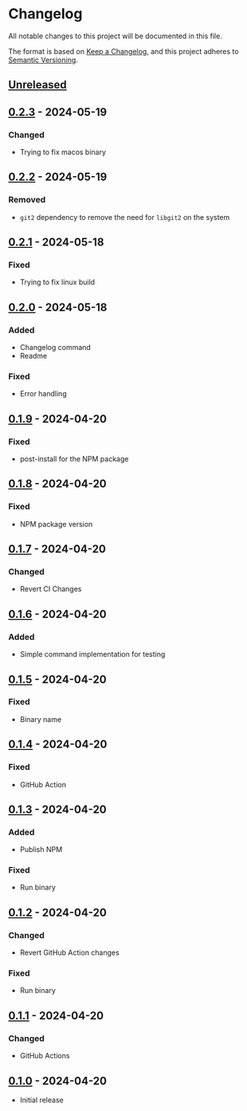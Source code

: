 # Changelog
All notable changes to this project will be documented in this file.

The format is based on [Keep a Changelog](https://keepachangelog.com/en/1.0.0/),
and this project adheres to [Semantic Versioning](https://semver.org/spec/v2.0.0.html).

## [Unreleased]

## [0.2.3] - 2024-05-19
### Changed
- Trying to fix macos binary

## [0.2.2] - 2024-05-19
### Removed
- `git2` dependency to remove the need for `libgit2` on the system

## [0.2.1] - 2024-05-18
### Fixed
- Trying to fix linux build

## [0.2.0] - 2024-05-18
### Added
- Changelog command
- Readme

### Fixed
- Error handling

## [0.1.9] - 2024-04-20
### Fixed
- post-install for the NPM package

## [0.1.8] - 2024-04-20
### Fixed
- NPM package version

## [0.1.7] - 2024-04-20
### Changed
- Revert CI Changes

## [0.1.6] - 2024-04-20
### Added
- Simple command implementation for testing

## [0.1.5] - 2024-04-20
### Fixed
- Binary name

## [0.1.4] - 2024-04-20
### Fixed
- GitHub Action

## [0.1.3] - 2024-04-20
### Added
- Publish NPM

### Fixed
- Run binary

## [0.1.2] - 2024-04-20
### Changed
- Revert GitHub Action changes

### Fixed
- Run binary

## [0.1.1] - 2024-04-20
### Changed
- GitHub Actions

## [0.1.0] - 2024-04-20
- Initial release


[Unreleased]: https://github.com/napalmpapalam/rlx/compare/rust_v0.2.3...HEAD
[0.2.3]: https://github.com/napalmpapalam/rlx/compare/rust_v0.2.2...rust_v0.2.3
[0.2.2]: https://github.com/napalmpapalam/rlx/compare/rust_v0.2.1...rust_v0.2.2
[0.2.1]: https://github.com/napalmpapalam/rlx/compare/rust_v0.2.0...rust_v0.2.1
[0.2.0]: https://github.com/napalmpapalam/rlx/compare/rust_v0.1.9...rust_v0.2.0
[0.1.9]: https://github.com/napalmpapalam/rlx/compare/rust_v0.1.8...rust_v0.1.9
[0.1.8]: https://github.com/napalmpapalam/rlx/compare/rust_v0.1.7...rust_v0.1.8
[0.1.7]: https://github.com/napalmpapalam/rlx/compare/rust_v0.1.6...rust_v0.1.7
[0.1.6]: https://github.com/napalmpapalam/rlx/compare/rust_v0.1.5...rust_v0.1.6
[0.1.5]: https://github.com/napalmpapalam/rlx/compare/rust_v0.1.4...rust_v0.1.5
[0.1.4]: https://github.com/napalmpapalam/rlx/compare/rust_v0.1.3...rust_v0.1.4
[0.1.3]: https://github.com/napalmpapalam/rlx/compare/rust_v0.1.2...rust_v0.1.3
[0.1.2]: https://github.com/napalmpapalam/rlx/compare/rust_v0.1.1...rust_v0.1.2
[0.1.1]: https://github.com/napalmpapalam/rlx/compare/rust_v0.1.0...rust_v0.1.1
[0.1.0]: https://github.com/napalmpapalam/rlx/releases/tag/rust_v0.1.0
